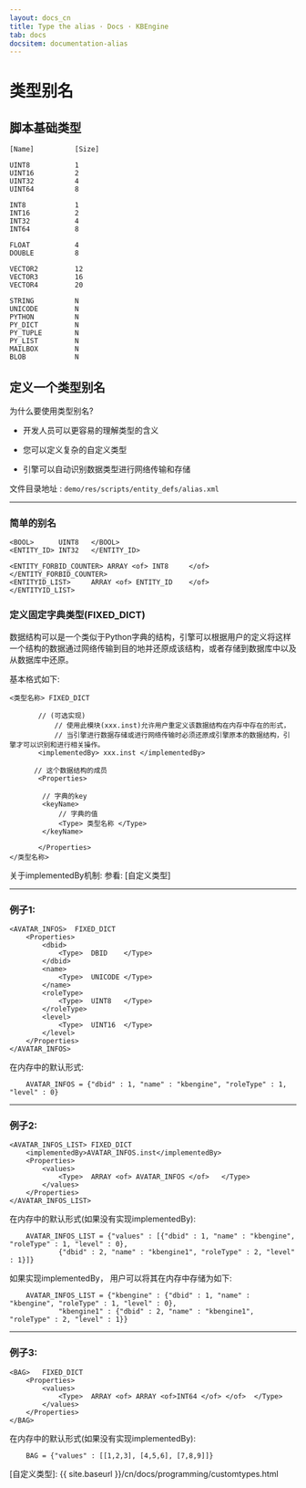 ```yaml
---
layout: docs_cn
title: Type the alias · Docs · KBEngine
tab: docs
docsitem: documentation-alias
---
```


类型别名
====================

脚本基础类型
------------------------------------------

	[Name]			[Size]

	UINT8			1
	UINT16			2
	UINT32			4
	UINT64			8

	INT8			1
	INT16			2
	INT32			4
	INT64			8

	FLOAT			4
	DOUBLE			8

	VECTOR2			12
	VECTOR3			16
	VECTOR4			20

	STRING			N
	UNICODE			N
	PYTHON			N
	PY_DICT			N
	PY_TUPLE		N
	PY_LIST			N
	MAILBOX			N
	BLOB			N



定义一个类型别名
------------------------------------------

为什么要使用类型别名?


* 开发人员可以更容易的理解类型的含义

* 您可以定义复杂的自定义类型

* 引擎可以自动识别数据类型进行网络传输和存储


文件目录地址 : `demo/res/scripts/entity_defs/alias.xml`

------------------------------------------
### 简单的别名

	<BOOL> 		UINT8	</BOOL>
	<ENTITY_ID>	INT32	</ENTITY_ID>

	<ENTITY_FORBID_COUNTER> ARRAY <of> INT8		</of>		</ENTITY_FORBID_COUNTER>
	<ENTITYID_LIST> 	ARRAY <of> ENTITY_ID	</of>		</ENTITYID_LIST>

### 定义固定字典类型(FIXED_DICT)

数据结构可以是一个类似于Python字典的结构，引擎可以根据用户的定义将这样一个结构的数据通过网络传输到目的地并还原成该结构，或者存储到数据库中以及从数据库中还原。

基本格式如下:

	<类型名称> FIXED_DICT

	       // (可选实现)
               // 使用此模块(xxx.inst)允许用户重定义该数据结构在内存中存在的形式，
               // 当引擎进行数据存储或进行网络传输时必须还原成引擎原本的数据结构，引擎才可以识别和进行相关操作。
	       <implementedBy> xxx.inst </implementedBy>

	      // 这个数据结构的成员
	       <Properties>

			// 字典的key
			<keyName> 
				// 字典的值
				<Type> 类型名称 </Type>
			</keyName>

	       </Properties>
	</类型名称>
	
关于implementedBy机制:
参看: [自定义类型]

----------------------------------------------

### 例子1:

	<AVATAR_INFOS>	FIXED_DICT
		<Properties>
			<dbid>
				<Type>	DBID	</Type>
			</dbid>
			<name>
				<Type>	UNICODE	</Type>
			</name>
			<roleType>
				<Type>	UINT8	</Type>
			</roleType>
			<level>
				<Type>	UINT16	</Type>
			</level>
		</Properties>
	</AVATAR_INFOS>	
	
在内存中的默认形式:

        AVATAR_INFOS = {"dbid" : 1, "name" : "kbengine", "roleType" : 1, "level" : 0}

-----------------------------------------------

### 例子2:

	<AVATAR_INFOS_LIST>	FIXED_DICT
		<implementedBy>AVATAR_INFOS.inst</implementedBy>
		<Properties>
			<values>
				<Type>	ARRAY <of> AVATAR_INFOS </of>	</Type>
			</values>
		</Properties>
	</AVATAR_INFOS_LIST>	
	
在内存中的默认形式(如果没有实现implementedBy):

        AVATAR_INFOS_LIST = {"values" : [{"dbid" : 1, "name" : "kbengine", "roleType" : 1, "level" : 0}, 
				{"dbid" : 2, "name" : "kbengine1", "roleType" : 2, "level" : 1}]}
	
如果实现implementedBy， 用户可以将其在内存中存储为如下:

        AVATAR_INFOS_LIST = {"kbengine" : {"dbid" : 1, "name" : "kbengine", "roleType" : 1, "level" : 0}, 
				"kbengine1" : {"dbid" : 2, "name" : "kbengine1", "roleType" : 2, "level" : 1}}

-----------------------------------------------

### 例子3:

	<BAG>	FIXED_DICT
		<Properties>
			<values>
				<Type>	ARRAY <of> ARRAY <of>INT64 </of> </of>	</Type>
			</values>
		</Properties>
	</BAG>	

在内存中的默认形式(如果没有实现implementedBy):

        BAG = {"values" : [[1,2,3], [4,5,6], [7,8,9]]}




[自定义类型]: {{ site.baseurl }}/cn/docs/programming/customtypes.html